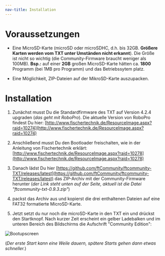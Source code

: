```yaml
---
nav-title: Installation
---
```

# Voraussetzungen

* Eine MicroSD-Karte (microSD oder microSDHC, d.h. bis 32GB. **Größere Karten werden vom TXT unter Umständen nicht erkannt**). Die Größe ist nicht so wichtig (die Community-Firmware braucht weniger als 100MB). **Bsp.:** auf einer **2GB** großen MicroSD-Karte hätten ca. **1800** Programm (bei 1MB pro Programm) und das Betriebssytem platz.

* Eine Möglichkeit, ZIP-Dateien auf der MikroSD-Karte auszupacken.

# Installation

1. Zunächst musst Du die Standardfirmware des TXT auf Version 4.2.4 upgraden (_das geht mit RoboPro_). Die aktuelle Version von RoboPro findest Du hier: [http://www.fischertechnik.de/ResourceImage.aspx?raid=10274](http://www.fischertechnik.de/ResourceImage.aspx?raid=10274)

1. Anschließend musst Du den Bootloader freischalten, wie in der Anleitung von Fischertechnik erklärt: [http://www.fischertechnik.de/ResourceImage.aspx?raid=10278](http://www.fischertechnik.de/ResourceImage.aspx?raid=10278)

1. Danach lädst Du hier [https://github.com/ftCommunity/ftcommunity-TXT/releases/latest](https://github.com/ftCommunity/ftcommunity-TXT/releases/latest) das ZIP-Archiv mit der Community-Firmware herunter (_der Link steht unten auf der Seite, aktuell ist die Datei "ftcommunity-txt-0.9.3.zip"_)

1. packst das Archiv aus und kopierst die drei enthaltenen Dateien auf eine FAT32 formatierte MicroSD-Karte.

1. Jetzt setzt du nur noch die microSD-Karte in den TXT ein und drückst den Startknopf. Nach kurzer Zeit erscheint ein gelber Ladebalken und im unteren Bereich des Bildschirms die Aufschrift "Community Edition":

 ![Bootupscreen](https://raw.githubusercontent.com/ftCommunity/ftcommunity-TXT/master/board/fischertechnik/TXT/rootfs/etc/ftc-logo.png)

 (_Der erste Start kann eine Weile dauern, spätere Starts gehen dann etwas schneller._)
